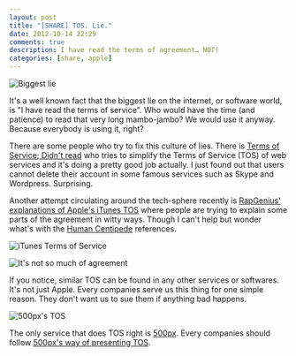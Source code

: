 ```yaml
---
layout: post
title: "[SHARE] TOS. Lie."
date: 2012-10-14 22:29
comments: true
description: I have read the terms of agreement… NOT!
categories: [share, apple]
---
```

![Biggest lie](http://images.cheezburger.com/completestore/2011/8/19/601e324e-1e21-419a-843a-ff22db559ccc.jpg)

It's a well known fact that the biggest lie on the internet, or software world, is "I have read the terms of service". Who would have the time (and patience) to read that very long  mambo-jambo? We would use it anyway. Because everybody is using it, right?

<!-- more -->

There are some people who try to fix this culture of lies. There is [Terms of Service; Didn't read](http://tos-dr.info/) who tries to simplify the Terms of Service (TOS) of web services and it's doing a pretty good job actually. I just found out that users cannot delete their account in some famous services such as Skype and Wordpress. Surprising.

Another attempt circulating around the tech-sphere recently is [RapGenius' explanations of Apple's iTunes TOS](http://rapgenius.com/Apple-itunes-terms-of-service-lyrics) where people are trying to explain some parts of the agreement in witty ways. Though I can't help but wonder what's with the [Human Centipede](http://www.youtube.com/watch?v=IX8fKLjC__c) references.

![iTunes Terms of Service](http://f.cl.ly/items/3k3e1j2a1w383o3o0y2g/Screen%20Shot%202012-10-14%20at%209.42.38%20PM.png)

![It's not so much of agreement](http://f.cl.ly/items/2T2c0x1p3I1f0W2b0u3J/Screen%20Shot%202012-10-14%20at%209.43.14%20PM.png)

If you notice, similar TOS can be found in any other services or softwares. It's not just Apple. Every companies serve us this thing for one simple reason. They don't want us to sue them if anything bad happens.

![500px's TOS](http://f.cl.ly/items/3g3f0M3E200v2p311f0R/Screen%20Shot%202012-10-14%20at%2010.20.17%20PM.png)

The only service that does TOS right is [500px](http://500px.com/). Every companies should follow [500px's way of presenting TOS](http://500px.com/terms).